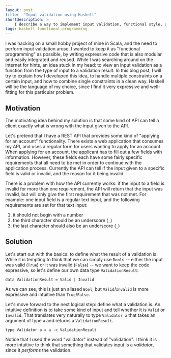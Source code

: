 ```yaml
---
layout: post
title:  "Input validation using Haskell"
shortdescription: >
    I describe a way to implement input validation, functional style, using Haskell.
tags: haskell functional-programming
---
```

I was hacking on a small hobby project of mine in Scala, and the need to perform input validation arose. I wanted to keep it as "functional programming" as possible, by writing expressive code that is also modular and easily integrated and reused. While I was searching around on the internet for hints, an idea stuck in my head: to view an input validation as a function from the type of input to a validation result. In this blog post, I will try to explain how I developed this idea, to handle multiple constraints on a certain input, and how to combine single constraints in a clean way. Haskell will be the language of my choice, since I find it very expressive and well-fitting for this particular problem.

## Motivation

The motivating idea behind my solution is that some kind of API can tell a client exactly what is wrong with the input given to the API.

Let's pretend that I have a REST API that provides some kind of "applying for an account" functionality. There exists a web application that consumes my API, and uses a regular form for users wanting to apply for an account. When applying for an account, the applicant has to fill out a few fields with information. However, these fields each have some fairly specific requirements that all need to be met in order to continue with the application process. Currently the API can tell if the input given to a specific field is valid or invalid, and the reason for it being invalid.

There is a problem with how the API currently works: if the input to a field is invalid for more than one requirement, the API will return that the input was invalid, but will only give the first requirement that was not met. For example: one input field is a regular text input, and the following requirements are set for that text input:

1.  it should not begin with a number
2.  the third character should be an underscore (`_`)
3.  the last character should also be an underscore (`_`)

## Solution

Let's start out with the basics: to define what the result of a validation is. While it is tempting to think that we can simply use `Bool`s -- either the input was valid (`True`) or it was invalid (`False`) -- we want to keep the code expressive, so let's define our own data type `ValidationResult`:

    data ValidationResult = Valid | Invalid

As we can see, this is just an aliased `Bool`, but `Valid`/`Invalid` is more expressive and intuitive than `True`/`False`.

Let's move forward to the next logical step: define what a validation is. An intuitive definition is to take some kind of input and tell whether it is `Valid` or `Invalid`. That translates very naturally to type `Validator a` that takes an argument of type `a` and returns a `ValidationResult`.

    type Validator a = a -> ValidationResult

Notice that I used the word "validator" instead of "validation". I think it is more intuitive to think that something that validates input is a _validator_, since it _performs_ the validation.
